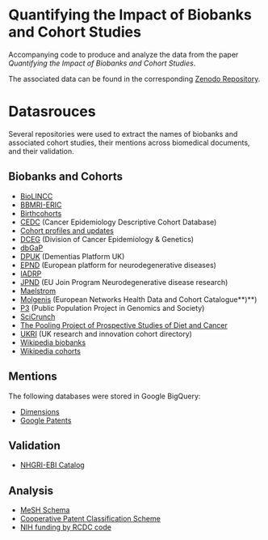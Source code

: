 # Quantifying the Impact of Biobanks and Cohort Studies

Accompanying code to produce and analyze the data from the paper _Quantifying the Impact of Biobanks and Cohort Studies_.

The associated data can be found in the corresponding [Zenodo Repository](10.5281/zenodo.11671293).

# Datasrouces

Several repositories were used to extract the names of biobanks and associated cohort studies, their mentions across biomedical documents, and their validation.

## Biobanks and Cohorts

- [BioLINCC](https://biolincc.nhlbi.nih.gov/studies/?s=rank&is_not_initial=Yes&q=&study_year_ranges=&study_year_ranges=&d=name&d=acronym&d=available_resources&d=cohort_type&d=is_public_use_dataset&d=objectives&d=publication_urls&d=date_open_data&d=date_open_specimens&d=study_year_ranges_text&d=study_type&d=subjects&d=conditions&page_size=500&so=name&so=acronym&so=available_resources&so=cohort_type&so=is_public_use_dataset&so=objectives&so=publication_urls&so=date_open_data&so=date_open_specimens&so=study_year_ranges_text&so=study_type&so=subjects&so=design)
- [BBMRI-ERIC](https://directory.bbmri-eric.eu/#/catalogue)
- [Birthcohorts](https://www.birthcohorts.net/birthcohorts/list/)
- [CEDC](https://cedcd.nci.nih.gov/) (Cancer Epidemiology Descriptive Cohort Database)
- [Cohort profiles and updates](https://academic.oup.com/ije/pages/General_Instructions#Cohort%20Profiles)
- [DCEG](https://dceg.cancer.gov/research/who-we-study/cohorts) (Division of Cancer Epidemiology & Genetics)
- [dbGaP](https://www.ncbi.nlm.nih.gov/gap/advanced_search/?OBJ=study&COND=%7B%22is_host_of_collection%22:%5B%22yes%22%5D%7D)
- [DPUK](https://portal.dementiasplatform.uk/) (Dementias Platform UK)
- [EPND](https://discover.epnd.org/) (European platform for neurodegenerative diseases)
- [IADRP](https://iadrp.nia.nih.gov/about/cadro/Population-Studies-Cohorts-and-Studies)
- [JPND](https://neurodegenerationresearch.eu/jpnd-global-cohort-portal/jpnd-global-cohort-portal-results/) (EU Join Program Neurodegenerative disease research)
- [Maelstrom](https://www.maelstrom-research.org/study/qlscd)
- [Molgenis](https://data-catalogue.molgeniscloud.org/catalogue/catalogue/#/networks-catalogue) (European Networks Health Data and Cohort Catalogue**)**)
- [P3](https://www.p3gobservatory.org/studylist.htm?reset=true) (Public Population Project in Genomics and Society)
- [SciCrunch](https://rrid.site/data/source/nlx_144509-1/search?q=%2A&l=&facet[]=Resource%20Type:biomaterial%20supply%20resource)
- [The Pooling Project of Prospective Studies of Diet and Cancer](https://www.hsph.harvard.edu/pooling-project/cohort-study-participants/)
- [UKRI](https://www.ukri.org/councils/mrc/facilities-and-resources/find-an-mrc-facility-or-resource/cohort-directory/) (UK research and innovation cohort directory)
- [Wikipedia biobanks](https://en.wikipedia.org/wiki/List_of_biobanks)
- [Wikipedia cohorts](https://en.wikipedia.org/wiki/Category:Cohort_studies)

## Mentions

The following databases were stored in Google BigQuery:

- [Dimensions](https://www.dimensions.ai/)
- [Google Patents](https://console.cloud.google.com/marketplace/product/google_patents_public_datasets/google-patents-public-data?project=baja-207222)

## Validation

- [NHGRI-EBI Catalog](https://www.ebi.ac.uk/gwas/)

## Analysis

- [MeSH Schema](https://www.nlm.nih.gov/databases/download/mesh.html)
- [Cooperative Patent Classification Scheme](https://www.cooperativepatentclassification.org/cpcSchemeAndDefinitions/bulk)
- [NIH funding by RCDC code](https://report.nih.gov/funding/categorical-spending#/)
